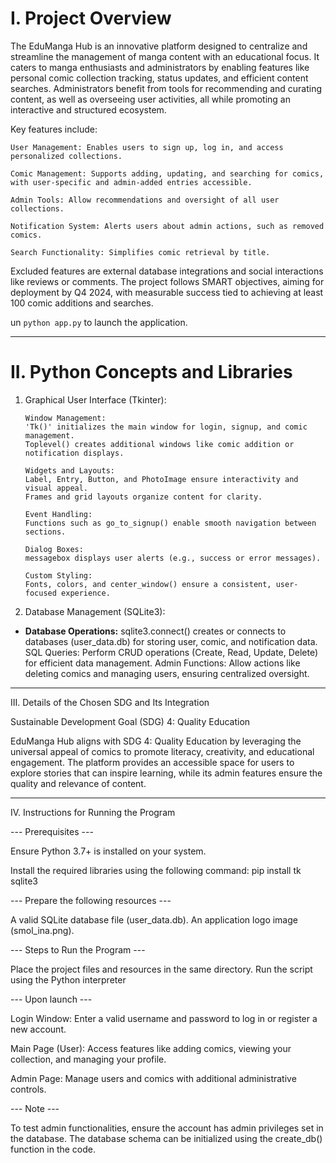# I. Project Overview

  The EduManga Hub is an innovative platform designed to centralize and streamline the management of manga content with an educational focus. It caters to manga enthusiasts and administrators by enabling features like personal comic collection tracking, status updates, and efficient content searches. Administrators benefit from tools for recommending and curating content, as well as overseeing user activities, all while promoting an interactive and structured ecosystem.

Key features include:

    User Management: Enables users to sign up, log in, and access personalized collections.

    Comic Management: Supports adding, updating, and searching for comics, with user-specific and admin-added entries accessible.

    Admin Tools: Allow recommendations and oversight of all user collections.

    Notification System: Alerts users about admin actions, such as removed comics.

    Search Functionality: Simplifies comic retrieval by title.

Excluded features are external database integrations and social interactions like reviews or comments. The project follows SMART objectives, aiming for deployment by Q4 2024, with measurable success tied to achieving at least 100 comic additions and searches.

un `python app.py` to launch the application.

-------------------------------------------------------------------------------------------------------------------------------------------------------------

# II. Python Concepts and Libraries

1. Graphical User Interface (Tkinter):

       Window Management:
       'Tk()' initializes the main window for login, signup, and comic management.
       Toplevel() creates additional windows like comic addition or notification displays.
   
       Widgets and Layouts:
       Label, Entry, Button, and PhotoImage ensure interactivity and visual appeal.
       Frames and grid layouts organize content for clarity.
   
       Event Handling:
       Functions such as go_to_signup() enable smooth navigation between sections.

       Dialog Boxes:
       messagebox displays user alerts (e.g., success or error messages).

       Custom Styling:
       Fonts, colors, and center_window() ensure a consistent, user-focused experience.

2. Database Management (SQLite3):

- **Database Operations:**
sqlite3.connect() creates or connects to databases (user_data.db) for storing user, comic, and notification data.
SQL Queries:
Perform CRUD operations (Create, Read, Update, Delete) for efficient data management.
Admin Functions:
Allow actions like deleting comics and managing users, ensuring centralized oversight.

-------------------------------------------------------------------------------------------------------------------------------------------------------------

III. Details of the Chosen SDG and Its Integration

Sustainable Development Goal (SDG) 4: Quality Education


  EduManga Hub aligns with SDG 4: Quality Education by leveraging the universal appeal of comics to promote literacy, creativity, and educational engagement. The platform provides an accessible space for users to explore stories that can inspire learning, while its admin features ensure the quality and relevance of content.

-------------------------------------------------------------------------------------------------------------------------------------------------------------

IV. Instructions for Running the Program

--- Prerequisites ---

Ensure Python 3.7+ is installed on your system.

Install the required libraries using the following command:
pip install tk sqlite3


--- Prepare the following resources ---

A valid SQLite database file (user_data.db).
An application logo image (smol_ina.png).


--- Steps to Run the Program ---

Place the project files and resources in the same directory.
Run the script using the Python interpreter


--- Upon launch ---


Login Window: Enter a valid username and password to log in or register a new account.


Main Page (User): Access features like adding comics, viewing your collection, and managing your profile.


Admin Page: Manage users and comics with additional administrative controls.


--- Note ---

To test admin functionalities, ensure the account has admin privileges set in the database.
The database schema can be initialized using the create_db() function in the code.
